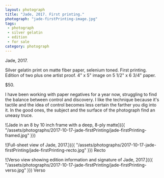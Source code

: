 ```yaml
---
layout: photograph
title: "Jade, 2017. First printing."
photograph: "jade-firstPrinting-image.jpg"
tags: 
 - photograph
 - silver gelatin
 - edition
 - for sale
category: photograph
---
```

Jade, 2017.

Silver gelatin print on matte fiber paper, selenium toned.
First printing. Edition of two plus one artist proof. 4" x 5" image on 5 1/2" x 6 3/4" paper.

$50.

I have been working with paper negatives for a year now, struggling to find the balance between control and discovery. I like the technique because it's tactile and the idea of control becomes less certain the farther you dig into it. In the good ones, the subject and the surface of the photograph find an uneasy truce.

![Jade in an 8 by 10 inch frame with a deep, 8-ply matte]({{ "/assets/photographs/2017-10-17-jade-firstPrinting/jade-firstPrinting-framed.jpg" }})

![Full-sheet view of Jade, 2017.]({{ "/assets/photographs/2017-10-17-jade-firstPrinting/jade-firstPrinting-recto.jpg" }})
Recto

![Verso view showing edition information and signature of Jade, 2017.]({{ "/assets/photographs/2017-10-17-jade-firstPrinting/jade-firstPrinting-verso.jpg" }})
Verso

